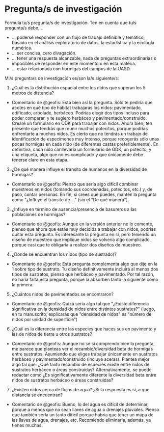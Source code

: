 # Pregunta/s de investigación

Formula tu/s pregunta/s de investigación. Ten en cuenta que tu/s pregunta/s debe...

* ... poderse responder con un flujo de trabajo definible y temático, basado en el análisis exploratorio de datos, la estadística y la ecología numérica.
* ... ser concisa, cero divagación.
* ... tener una respuesta alcanzable, nada de preguntas extraordinarias o imposibles de responder en este momento o en esta materia.
* ... estar relacionada con hormigas del campus de la UASD.

Mi/s pregunta/s de investigación es/son la/s siguiente/s:



1. ¿Cuál es la distribución espacial entre los nidos que superan los 5 metros de distancia?

* Comentario de @geofis: Está bien así la pregunta. Sólo te pediría que acotes en qué tipo de hábitat trabajarás los nidos: pavimentado, edificado, arbolado, herbáceo. Podrías elegir dos tipos incluso para poder comparar, y te sugiero herbáceo y pavimentado/construido. Crearé un formulario en ODK para trabajar con nidos. Ahora bien, ten presente que tendrás que reunir muchos potecitos, porque podrías enfrentarte a muchos nidos. Es cierto que no tendrás un trabajo de identificación de especímenes muy intenso, porque recogerás sólo unas pocas hormigas en cada nido (de diferentes castas preferiblemente). En definitiva, cada nido conllevaría un formulario de ODK, un potecito, y una etiqueta, algo que no es complicado y que únicamente debe tenerse claro en esta etapa.

2. ¿De qué manera influye el transito de humanos en la diversidad de hormigas? 

* Comentario de @geofis: Pienso que sería algo difícil combinar muestreos en nidos (tomando sus coordenadas, potecitos, etc.) y, de paso, contar personas. En fin, si crees que puedes, mantén la pregunta como "¿Influye el tránsito de ..." (sin el "De qué manera").

3. ¿Influye en término de ausencia/presencia de basureros a las poblaciones de hormigas?

* Comentario de @geofis: Aunque en la versión anterior no lo comenté, pienso que ahora que estás muy decidida a trabajar con nidos, podrías quitar esta pregunta. Es interesante la pregunta en sí, pero teniendo un diseño de muestreo que implique nidos se volvería algo complicado, porque casi que te obligaría a realizar dos diseños de muestreo.

4. ¿Dónde se encuentran los nidos (tipo de sustrado)?

* Comentario de @geofis: Está pregunta complementa algo que dije en la 1 sobre tipo de sustrato. Tu diseño definitivamente incluirá al menos dos tipos de sustratos, pienso que herbáceo y pavimentado. Por tal razón, no haría falta esta pregunta, porque la absorben tanto la siguiente como la primera.

5. ¿Cuántos nidos de pavimentados se encontraron?

* Comentario de @geofis: Quizá sería algo tal que "¿Existe diferencia significativa en la densidad de nidos entre distintos sustratos?" (luego, en tu manuscrito, explicarás que "densidad de nidos" es "número de nidos por unidad de superficie")

6. ¿Cuál es la diferencia entre las especies que haces sus en pavimento y las de nidos de tierra u otros sustratos?

* Comentario de @geofis: Aunque no sé si comprendo bien la pregunta, me parece que planteas ver el recambio/diversidad beta de hormigas entre sustratos. Asumiendo que eliges trabajar únicamente en sustratos herbáceo y pavimentado/construido (incluye aceras). Plantea mejor algo tal que: ¿Qué tanto recambio de especies existe entre nidos de sustratos herbáceo o áreas construidas? Alternativamente, se puede redactar como ¿Es significativamente diferente la diversidad beta entre nidos de sustratos herbáceo o áreas construidas? 

7. ¿Existen nidos cerca de flujos de agua? ¿Si la respuesta es sí, a que distancia se encuentran?

* Comentario de @geofis: Bueno, lo del agua es difícil de determinar, porque a menos que no sean llaves de agua o drenajes pluviales. Pienso que también sería un tanto díficil porque habría que tener un mapa de las llaves de agua, drenajes, etc. Recomiendo eliminarla, además, ya tienes muchas.